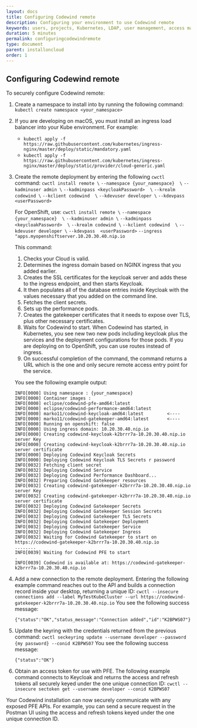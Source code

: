 ```yaml
---
layout: docs
title: Configuring Codewind remote
description: Configuring your environment to use Codewind remote
keywords: users, projects, Kubernetes, LDAP, user management, access management, login, deployment, pod, security, securing Cloud connection
duration: 5 minutes
permalink: configuringcodewindremote
type: document
parent: installoncloud
order: 1
---
```


## Configuring Codewind remote

To securely configure Codewind remote:

1. Create a namespace to install into by running the following command: `kubectl create namespace <your_namespace>`
2. If you are developing on macOS, you must install an ingress load balancer into your Kube environment. For example: 
   - `kubectl apply -f https://raw.githubusercontent.com/kubernetes/ingress-nginx/master/deploy/static/mandatory.yaml`
   - `kubectl apply -f https://raw.githubusercontent.com/kubernetes/ingress-nginx/master/deploy/static/provider/cloud-generic.yaml`
3. Create the remote deployment by entering the following `cwctl` command: 
   `cwctl install remote \`
     `--namespace {your_namespace}  \`
     `--kadminuser admin \`
     `--kadminpass <keycloakPassword>  \`
     `--krealm codewind \`
     `--kclient codewind  \`
     `--kdevuser developer \`
     `--kdevpass  <userPassword>`

   For OpenShift, use:
   `cwctl install remote \`
     `--namespace {your_namespace}  \`
     `--kadminuser admin \`
     `--kadminpass <keycloakPassword>  \`
     `--krealm codewind \`
     `--kclient codewind  \`
     `--kdevuser developer \`
     `--kdevpass  <userPassword>`
     `--ingress "apps.myopenshiftserver.10.20.30.40.nip.io`

   This command:
   1. Checks your Cloud is valid.
	 2. Determines the ingress domain based on NGINX ingress that you added earlier. 
	 3. Creates the SSL certificates for the keycloak server and adds these to the ingress endpoint, and then starts Keycloak. 
	 4. It then populates all of the database entries inside Keycloak with the values necessary that you added on the command line. 
	 5. Fetches the client secrets.
	 6. Sets up the performance pods.
	 7. Creates the gatekeeper certificates that it needs to expose over TLS, plus other necessary certificates.
	 8. Waits for Codewind to start. When Codewind has started, in Kubernetes, you see new two new pods including keycloak plus the services and the deployment configurations for those pods. If you are deploying on to OpenShift, you can use routes instead of ingress. 
	 9. On successful completion of the command, the command returns a URL which is the one and only secure remote access entry point for the service. 

   You see the following example output: 

   ```
   INFO[0000] Using namespace : {your_namespace}
   INFO[0000] Container images :
   INFO[0000] eclipse/codewind-pfe-amd64:latest
   INFO[0000] eclipse/codewind-performance-amd64:latest
   INFO[0000] marko11/codewind-keycloak-amd64:latest         <----
   INFO[0000] marko11/codewind-gatekeeper-amd64:latest       <----
   INFO[0000] Running on openshift: false
   INFO[0000] Using ingress domain: 10.20.30.40.nip.io
   INFO[0000] Creating codewind-keycloak-k2brrr7a-10.20.30.40.nip.io server Key
   INFO[0000] Creating codewind-keycloak-k2brrr7a-10.20.30.40.nip.io server certificate
   INFO[0000] Deploying Codewind Keycloak Secrets
   INFO[0000] Deploying Codewind Keycloak TLS Secrets r password
   INFO[0032] Fetching client secret
   INFO[0032] Deploying Codewind Service
   INFO[0032] Deploying Codewind Performance Dashboard...
   INFO[0032] Preparing Codewind Gatekeeper resources
   INFO[0032] Creating codewind-gatekeeper-k2brrr7a-10.20.30.40.nip.io server Key
   INFO[0032] Creating codewind-gatekeeper-k2brrr7a-10.20.30.40.nip.io server certificate
   INFO[0032] Deploying Codewind Gatekeeper Secrets
   INFO[0032] Deploying Codewind Gatekeeper Session Secrets
   INFO[0032] Deploying Codewind Gatekeeper TLS Secrets
   INFO[0032] Deploying Codewind Gatekeeper Deployment
   INFO[0032] Deploying Codewind Gatekeeper Service
   INFO[0032] Deploying Codewind Gatekeeper Ingress
   INFO[0032] Waiting for Codewind Gatekeeper to start on https://codewind-gatekeeper-k2brrr7a-10.20.30.40.nip.io
   ........
   INFO[0039] Waiting for Codewind PFE to start
   .
   INFO[0039] Codewind is available at: https://codewind-gatekeeper-k2brrr7a-10.20.30.40.nip.io
   ```

4. Add a new connection to the remote deployment. Entering the following example command reaches out to the API and builds a connection record inside your desktop, returning a unique ID:
   `cwctl --insecure connections add --label MyTestKubeCluster --url https://codewind-gatekeeper-k2brrr7a-10.20.30.40.nip.io`
   You see the following success message:
   ```
   {"status":"OK","status_message":"Connection added","id":"K2BPWS07"}
   ```
5. Update the keyring with the credentials returned from the previous command:
   `cwctl seckeyring update --username developer --password  {my password} --conid K2BPWS07`
   You see the following success message:
   ```
   {"status":"OK"}
   ```
6. Obtain an access token for use with PFE. The following example command connects to Keycloak and returns the access and refresh tokens all securely keyed under the one unique connection ID:
   `cwctl --insecure sectoken get --username developer --conid K2BPWS07`

Your Codewind installation can now securely communicate with any exposed PFE APIs. For example, you can send a secure request in the Postman UI using the access and refresh tokens keyed under the one unique connection ID.
